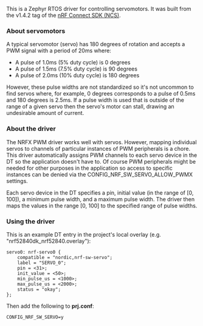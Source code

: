 This is a Zephyr RTOS driver for controlling servomotors. It was built from the v1.4.2 tag of the [nRF Connect SDK (NCS)](https://github.com/nrfconnect/sdk-nrf).

### About servomotors
A typical servomotor (servo) has 180 degrees of rotation and accepts a PWM signal with a period of 20ms where:
 - A pulse of 1.0ms (5% duty cycle) is 0 degrees
 - A pulse of 1.5ms (7.5% duty cycle) is 90 degrees
 - A pulse of 2.0ms (10% duty cycle) is 180 degrees

However, these pulse widths are not standardized so it's not uncommon to find servos where, for example, 0 degrees corresponds to a pulse of 0.5ms and 180 degrees is 2.5ms. If a pulse width is used that is outside of the range of a given servo then the servo's motor can stall, drawing an undesirable amount of current.

### About the driver
The NRFX PWM driver works well with servos. However, mapping individual servos to channels of particular instances of PWM peripherals is a chore. This driver automatically assigns PWM channels to each servo device in the DT so the application doesn't have to. Of course PWM peripherals might be needed for other purposes in the application so access to specific instances can be denied via the CONFIG_NRF_SW_SERVO_ALLOW_PWMX settings.

Each servo device in the DT specifies a pin, initial value (in the range of [0, 100]), a minimum pulse width, and a maximum pulse width. The driver then maps the values in the range [0, 100] to the specified range of pulse widths.

### Using the driver
This is an example DT entry in the project's local overlay (e.g. "nrf52840dk_nrf52840.overlay"):
```
servo0: nrf-servo0 {
    compatible = "nordic,nrf-sw-servo";
    label = "SERVO_0";
    pin = <31>;
    init_value = <50>;
    min_pulse_us = <1000>;
    max_pulse_us = <2000>;
    status = "okay";
};
```
Then add the following to **prj.conf**:
```
CONFIG_NRF_SW_SERVO=y
```
